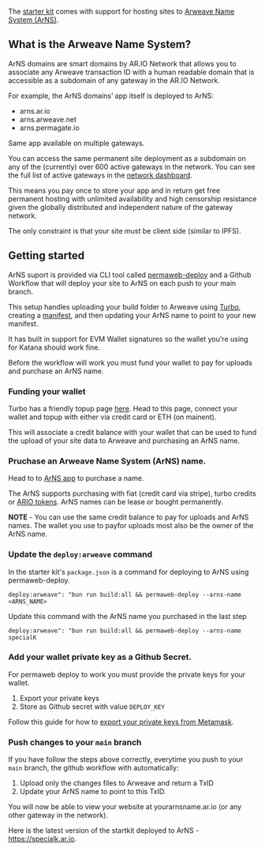 The [starter kit](https://github.com/katana-network/specialk) comes with support for hosting sites to [Arweave Name System (ArNS)](ar.io/arns).

## What is the Arweave Name System?
ArNS domains are smart domains by AR.IO Network that allows you to associate any Arweave transaction ID with a human readable domain that is accessible as a subdomain of any gateway in the AR.IO Network.

For example, the ArNS domains’ app itself is deployed to ArNS:

- arns.ar.io
- arns.arweave.net
- arns.permagate.io

Same app available on multiple gateways.

You can access the same permanent site deployment as a subdomain on any of the (currently) over 600 active gateways in the network. You can see the full list of active gateways in the [network dashboard](https://gateways.ar.io ).

This means you pay once to store your app and in return get free permanent hosting with unlimited availability and high censorship resistance given the globally distributed and independent nature of the gateway network.

The only constraint is that your site must be client side (similar to IPFS).

## Getting started
ArNS suport is provided via CLI tool called [permaweb-deploy](https://github.com/permaweb/permaweb-deploy) and a Github Workflow that will deploy your site to ArNS on each push to your main branch.

This setup handles uploading your build folder to Arweave using [Turbo](https://docs.ardrive.io/docs/turbo/what-is-turbo.html), creating a [manifest](https://docs.ar.io/concepts/manifests), and then updating your ArNS name to point to your new manifest.

It has built in support for EVM Wallet signatures so the wallet you're using for Katana should work fine.

Before the workflow will work you must fund your wallet to pay for uploads and purchase an ArNS name.

### Funding your wallet

Turbo has a friendly topup page [here](https://turbo-topup.com/). Head to this page, connect your wallet and topup with either via credit card or ETH (on mainent).

This will associate a credit balance with your wallet that can be used to fund the upload of your site data to Arweave and purchasing an ArNS name.

### Pruchase an Arweave Name System (ArNS) name.

Head to to [ArNS app](https://arns.app/#/?search=) to purchase a name.

The ArNS supports purchasing with fiat (credit card via stripe), turbo credits or [ARIO tokens](ar.io/token). ArNS names can be lease or bought permanently.

**NOTE** - You can use the same credit balance to pay for uploads and ArNS names. The wallet you use to payfor uploads most also be the owner of the ArNS name.

### Update the `deploy:arweave` command

In the starter kit's `package.json` is a command for deploying to ArNS using permaweb-deploy. 

```
deploy:arweave": "bun run build:all && permaweb-deploy --arns-name <ARNS_NAME>
```

Update this command with the ArNS name you purchased in the last step

```
deploy:arweave": "bun run build:all && permaweb-deploy --arns-name specialK
```

### Add your wallet private key as a Github Secret.

For permaweb deploy to work you must provide the private keys for your wallet.

1. Export your private keys
2. Store as Github secret with value `DEPLOY_KEY`

Follow this guide for how to [export your private keys from Metamask](https://support.metamask.io/configure/accounts/how-to-export-an-accounts-private-key/#:~:text=Click%20the%20three%20vertical%20dots,private%20key%20to%20your%20clipboard.).


### Push changes to your `main` branch

If you have follow the steps above correctly, everytime you push to your `main` branch, the github workflow with automatically:

1. Upload only the changes files to Arweave and return a TxID
2. Update your ArNS name to point to this TxID.

You will now be able to view your website at yourarnsname.ar.io (or any other gateway in the network).

Here is the latest version of the startkit deployed to ArNS - https://specialk.ar.io.

